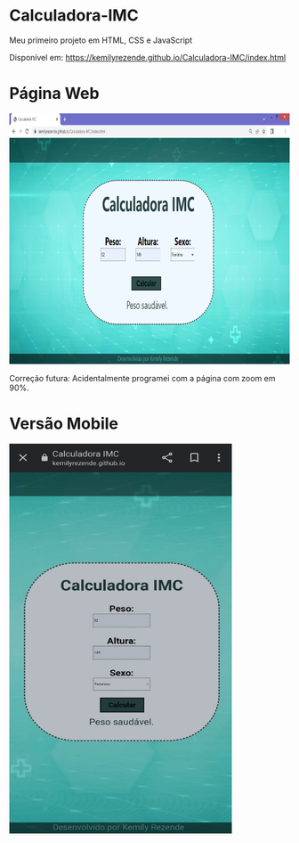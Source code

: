 # Calculadora-IMC
Meu primeiro projeto em HTML, CSS e JavaScript

Disponível em: https://kemilyrezende.github.io/Calculadora-IMC/index.html

# Página Web

<img src="https://github.com/KemilyRezende/Calculadora-IMC/blob/main/Imagens%20do%20site/Pagina%20Web.png" width="550px" height="450px">

Correção futura: Acidentalmente programei com a página com zoom em 90%.

# Versão Mobile

<img src="https://github.com/KemilyRezende/Calculadora-IMC/blob/main/Imagens%20do%20site/Mobile.jpg" width="400px" height="700px">
